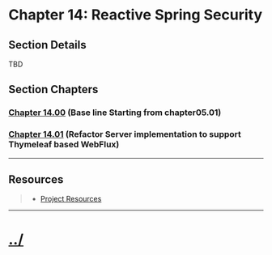 # Chapter 14: Reactive Spring Security


## Section Details

TBD

## Section Chapters

### [Chapter 14.00](./chapter14.00/README.md) (Base line Starting from chapter05.01)

### [Chapter 14.01](./chapter14.01/README.md) (Refactor Server implementation to support Thymeleaf based WebFlux)


---

## Resources
> * [Project Resources](../docs/resources.md)

---

# [../](../README.md)
